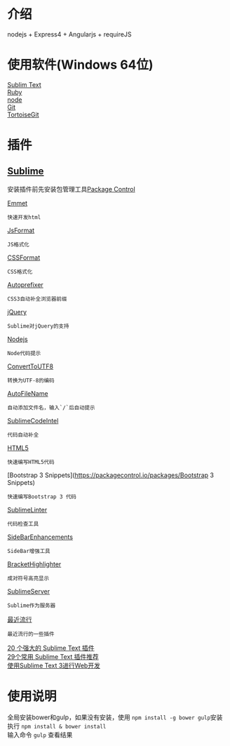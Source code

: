 介绍
================================

nodejs + Express4 + Angularjs + requireJS

使用软件(Windows 64位)
================================

[Sublim Text](http://c758482.r82.cf2.rackcdn.com/Sublime%20Text%20Build%203083%20x64%20Setup.exe)<br>
[Ruby](http://dl.bintray.com/oneclick/rubyinstaller/rubyinstaller-2.2.3-x64.exe)<br>
[node](https://nodejs.org/dist/v4.2.2/node-v4.2.2-x64.msi)<br>
[Git](https://github.com/git-for-windows/git/releases/download/v2.6.3.windows.1/Git-2.6.3-64-bit.exe)<br>
[TortoiseGit](https://download.tortoisegit.org/tgit/1.8.16.0/TortoiseGit-1.8.16.0-64bit.msi)<br>


插件
================================

[Sublime](https://packagecontrol.io/browse)
--------------------------------

安装插件前先安装包管理工具[Package Control](https://packagecontrol.io/installation)

[Emmet](https://packagecontrol.io/packages/Emmet)
```Emmet
快速开发html
```

[JsFormat](https://packagecontrol.io/packages/JsFormat)
```JsFormat
JS格式化
```

[CSSFormat](https://packagecontrol.io/packages/CSSFormat)
```CSSFormat
CSS格式化
```

[Autoprefixer](https://packagecontrol.io/packages/Autoprefixer)
```Autoprefixer
CSS3自动补全浏览器前缀
```

[jQuery](https://packagecontrol.io/packages/jQuery)
```jQuery
Sublime对jQuery的支持
```

[Nodejs](https://packagecontrol.io/packages/Nodejs)
```Nodejs
Node代码提示
```

[ConvertToUTF8](https://packagecontrol.io/packages/ConvertToUTF8)
```ConvertToUTF8
转换为UTF-8的编码
```

[AutoFileName](https://packagecontrol.io/packages/AutoFileName)
```AutoFileName
自动添加文件名，输入`/`后自动提示
```

[SublimeCodeIntel](https://packagecontrol.io/packages/SublimeCodeIntel)
```SublimeCodeIntel
代码自动补全
```

[HTML5](https://packagecontrol.io/packages/HTML5)
```HTML5
快速编写HTML5代码
```

[Bootstrap 3 Snippets](https://packagecontrol.io/packages/Bootstrap 3 Snippets)
```Bootstrap3
快速编写Bootstrap 3 代码
```

[SublimeLinter](https://packagecontrol.io/packages/SublimeLinter)
```SublimeLinter
代码检查工具
```

[SideBarEnhancements](https://packagecontrol.io/packages/SideBarEnhancements)
```SideBarEnhancements
SideBar增强工具
```

[BracketHighlighter](https://packagecontrol.io/packages/BracketHighlighter)
```BracketHighlighter
成对符号高亮显示
```

[SublimeServer](https://packagecontrol.io/packages/SublimeServer)
```SublimeServer
Sublime作为服务器
```


[最近流行](https://packagecontrol.io/browse/popular)
```最近流行
最近流行的一些插件
```

[20 个强大的 Sublime Text 插件](http://www.oschina.net/translate/20-powerful-sublimetext-plugins)<br>
[29个常用 Sublime Text 插件推荐](http://www.jb51.net/softjc/178366.html)<br>
[使用Sublime Text 3进行Web开发](http://segmentfault.com/q/1010000000576859)<br>


使用说明
===============================

全局安装bower和gulp，如果没有安装，使用 `npm install -g bower gulp`安装<br>
执行 `npm install & bower install`<br>
输入命令 `gulp` 查看结果<br>

